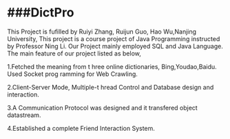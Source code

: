 ###DictPro
=======
This Project is fufilled by Ruiyi Zhang, Ruijun Guo, Hao Wu,Nanjing University, This project is a course project of Java Programming instructed by Professor Ning Li.
Our Project mainly employed SQL and Java Language. The main feature of our project listed as below,

  1.Fetched the meaning from t hree online dictionaries, Bing,Youdao,Baidu. Used Socket prog ramming for Web Crawling.
  
  2.Client-Server Mode, Multiple-t hread Control and Database design and interaction.
  
  3.A Communication Protocol was designed and it transfered object datastream.
  
  4.Established a complete Friend Interaction System.
